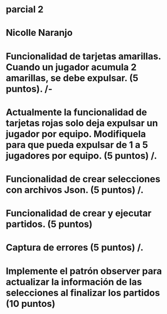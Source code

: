 # parcial 2
# Nicolle Naranjo
# Funcionalidad de tarjetas amarillas. Cuando un jugador acumula 2 amarillas, se debe expulsar. (5 puntos). /-
# Actualmente la funcionalidad de tarjetas rojas solo deja expulsar un jugador por equipo. Modifiquela para que pueda expulsar de 1 a 5      jugadores por equipo. (5 puntos) /.
# Funcionalidad de crear selecciones con archivos Json. (5 puntos) /.
# Funcionalidad de crear y ejecutar partidos.  (5 puntos)
# Captura de errores (5 puntos) /.
# Implemente el patrón observer para actualizar la información de las selecciones al finalizar los partidos (10 puntos)

